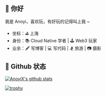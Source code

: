 
## 👋 你好

我是 Anoyi，喜欢玩，有好玩的记得叫上我 ~

- 坐标：⛳️ 上海
- 身份：📚 Cloud Native 学者 | 🕹 Web3 玩家
- 业余：🖋 写博客 | 💻 写代码 | 🏂 旅游 | 📷 摄影

## 🌱 Github 状态

[![AnoyiX's github stats](https://github-readme-stats.vercel.app/api?username=AnoyiX&count_private=true&show_icons=true&theme=radical&show_owner=true)](https://github.com/AnoyiX)

[![trophy](https://github-profile-trophy.vercel.app/?username=AnoyiX&theme=radical&row=1)](https://github.com/ryo-ma/github-profile-trophy)
